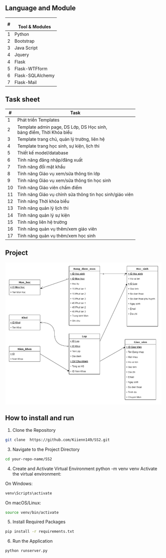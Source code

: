 ## Language and Module

| # 	| <br>Tool & Modules 	|
|---	|--------------------	|
| 1 	| Python             	|
| 2 	| Bootstrap          	|
| 3 	| Java Script         |
| 4 	| Jquery              |
| 4 	| Flask              	|
| 5 	| Flask-WTFform      	|
| 6 	| Flask-SQLAlchemy   	|
| 7 	| Flask-Mail         	|

## Task sheet

| #  	| Task                                                                   	| 
|----	|------------------------------------------------------------------------	|
| 1  	| Phát triển Templates                                                   	| 
| 2  	| Template admin page, DS Lớp, DS Học sinh,<br>bảng điểm, Thời Khóa biểu 	| 
| 3  	| Template trang chủ, quản lý trường, liên hệ                            	| 
| 4  	| Template trang học sinh, sự kiện, lịch thi                             	| 
| 5  	| Thiết kế model/database                                                	| 
| 6  	| Tính năng đăng nhập/đăng xuất                                          	| 
| 7  	| Tính năng đổi mật khẩu                                                 	|
| 8  	| Tính năng Giáo vụ xem/sửa thông tin lớp                                	|
| 9  	| Tính năng Giáo vụ xem/sửa thông tin học sinh                           	|
| 10 	| Tính năng Giáo viên chấm điểm                                          	| 
| 11 	| Tính năng Giáo vụ chỉnh sửa thông tin học sinh/giáo viên               	| 
| 12 	| Tính năng Thời khóa biểu                                               	| 
| 13 	| Tính năng quản lý lịch thi                                             	| 
| 14 	| Tính năng quản lý sự kiện                                              	|
| 15 	| Tính năng liên hệ trường                                               	| 
| 16 	| Tính năng quản vụ thêm/xem giáo viên                                   	| 
| 17 	| Tính năng quản vụ thêm/xem học sinh                                    	| 

## Project 
![model](./do_an_diagram.png)
## How to install and run
1.  Clone the Repository
```bash
git clone  https://github.com/Kiienn149/SS2.git
```
3.  Navigate to the Project Directory
```bash
cd your-repo-name/SS2
```
4.  Create and Activate Virtual Environment
python -m venv venv
Activate the virtual environment:

On Windows:
```bash
venv\Scripts\activate
```
On macOS/Linux:

```bash
source venv/bin/activate
```
5.  Install Required Packages
```bash
pip install -r requirements.txt
```
6.  Run the Application
```bash
python runserver.py
```

